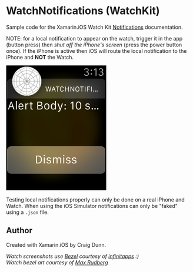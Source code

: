 WatchNotifications (WatchKit) 
=============================

Sample code for the Xamarin.iOS Watch Kit [Notifications] documentation.

NOTE: for a local notification to appear on the watch, trigger it in the app (button press) then *shut off the iPhone's screen* (press the power button once). If the iPhone is active then iOS will route the local notification to the iPhone and **NOT** the Watch.

![](Screenshots/watch-notificationcontroller.png)

Testing local notifications properly can only be done on a real iPhone and Watch. When using the iOS Simulator notifications can only be "faked" using a `.json` file.

Author
------

Created with Xamarin.iOS by Craig Dunn.

*Watch screenshots use [Bezel] courtesy of [infinitapps] :)*  
*Watch bezel art courtesy of [Max Rudberg]*

[Notifications]:http://developer.xamarin.com/guides/ios/watch/notifications
[Bezel]:http://infinitapps.com/bezel/
[infinitapps]:http://infinitapps.com/
[Max Rudberg]:http://blog.maxrudberg.com/post/110056879433/apple-watch-bezels-for-bezel